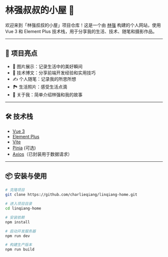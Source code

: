 # 林强叔叔的小屋 🏡

欢迎来到「林强叔叔的小屋」项目仓库！这是一个由 [林强](https://github.com/charlieqiang) 构建的个人网站，使用 Vue 3 和 Element Plus 技术栈，用于分享我的生活、技术、随笔和摄影作品。

---

## 🌟 项目亮点

- 📸 图片展示：记录生活中的美好瞬间
- 🧠 技术博文：分享前端开发经验和实用技巧
- ✍️ 个人随笔：记录我的所思所想
- 🏞️ 生活照片：感受生活点滴
- 👤 关于我：简单介绍林强和我的故事

---

## 🛠️ 技术栈

- [Vue 3](https://vuejs.org/)
- [Element Plus](https://element-plus.org/)
- [Vite](https://vitejs.dev/)
- [Pinia](https://pinia.vuejs.org/) (可选)
- [Axios](https://axios-http.com/)（已封装用于数据请求）

---

## 📦 安装与使用

```bash
# 克隆项目
git clone https://github.com/charlieqiang/linqiang-home.git

# 进入项目目录
cd linqiang-home

# 安装依赖
npm install

# 启动开发服务器
npm run dev

# 构建生产版本
npm run build
